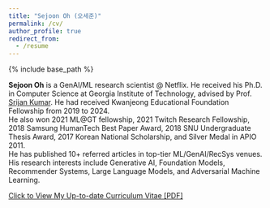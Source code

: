 ```yaml
---
title: "Sejoon Oh (오세준)"
permalink: /cv/
author_profile: true
redirect_from:
  - /resume
---
```


{% include base_path %}

**Sejoon Oh** is a GenAI/ML research scientist @ Netflix. He received his Ph.D. in Computer Science at Georgia Institute of Technology, advised by Prof. [Srijan Kumar](https://www.cc.gatech.edu/~srijan/).
He had received Kwanjeong Educational Foundation Fellowship from 2019 to 2024.  
He also won 2021 ML@GT fellowship, 2021 Twitch Research Fellowship, 2018 Samsung HumanTech Best Paper Award, 2018 SNU Undergraduate Thesis Award, 2017 Korean National Scholarship, and Silver Medal in APIO 2011.  
He has published 10+ referred articles in top-tier ML/GenAI/RecSys venues.  
His research interests include Generative AI, Foundation Models, Recommender Systems, Large Language Models, and Adversarial Machine Learning. 

[Click to View My Up-to-date Curriculum Vitae [PDF]](https://github.com/sejoonoh/sejoonoh.github.io/blob/master/files/CV_Sejoon_Oh_Latest.pdf)

<!-- <embed src="http://lantaoyu.com/files/lantaoyu_cv.pdf" width="650" height="1800" type='application/pdf'> -->

